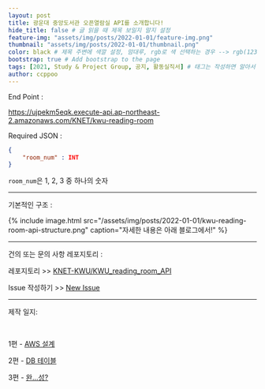 ```yaml
---
layout: post
title: 광운대 중앙도서관 오픈열람실 API를 소개합니다!
hide_title: false # 글 읽을 때 제목 보일지 말지 설정
feature-img: "assets/img/posts/2022-01-01/feature-img.png"
thumbnail: "assets/img/posts/2022-01-01/thumbnail.png"
color: black # 제목 주변에 색깔 설정, 맘대루, rgb로 색 선택하는 경우 --> rgb(123, 123, 13)
bootstrap: true # Add bootstrap to the page
tags: [2021, Study & Project Group, 공지, 활동실직서] # 태그는 작성하면 알아서 분류됨
author: ccppoo
---
```


End Point : 

https://ujpekm5eqk.execute-api.ap-northeast-2.amazonaws.com/KNET/kwu-reading-room

Required JSON :

```json
{
    "room_num" : INT
}
```

`room_num`은 1, 2, 3 중 하나의 숫자

----

기본적인 구조 : 

{% include image.html src="/assets/img/posts/2022-01-01/kwu-reading-room-api-structure.png" caption="자세한 내용은 아래 블로그에서!" %}

----

건의 또는 문의 사항 레포지토리 :

레포지토리 >> [KNET-KWU/KWU_reading_room_API](https://github.com/KNET-KWU/KWU_reading_room_API)

Issue 작성하기 >> [New Issue](https://github.com/KNET-KWU/KWU_reading_room_API/issues/new)

----

제작 일지:

<br>

1편 - [AWS 설계](https://ccppoo.github.io/2021/12/26/KWU-%EC%98%A4%ED%94%88%EC%97%B4%EB%9E%8C%EC%8B%A4-API-%EB%A7%8C%EB%93%A4%EA%B8%B0-1.html)

2편 - [DB 테이블](https://ccppoo.github.io/2021/12/26/KWU-%EC%98%A4%ED%94%88%EC%97%B4%EB%9E%8C%EC%8B%A4-API-%EB%A7%8C%EB%93%A4%EA%B8%B0-2%ED%8E%B8.html)

3편 - [완...성?](https://ccppoo.github.io/2021/12/28/KWU-%EC%98%A4%ED%94%88%EC%97%B4%EB%9E%8C%EC%8B%A4-API-%EB%A7%8C%EB%93%A4%EA%B8%B0-3%ED%8E%B8.html)